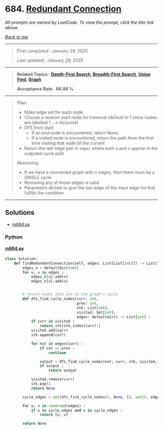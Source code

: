 # 684. [Redundant Connection](<https://leetcode.com/problems/redundant-connection>)

*All prompts are owned by LeetCode. To view the prompt, click the title link above.*

*[Back to top](<../README.md>)*

------

> *First completed : January 29, 2025*
>
> *Last updated : January 29, 2025*

------

> **Related Topics** : **[Depth-First Search](<by_topic/Depth-First Search.md>), [Breadth-First Search](<by_topic/Breadth-First Search.md>), [Union Find](<by_topic/Union Find.md>), [Graph](<by_topic/Graph.md>)**
>
> **Acceptance Rate** : **66.86 %**

------

> Plan:
> 
> -   Make edge set for each node
> -   Choose a random start node for traversal (default to $1$ since nodes are labelled $1-n$ inclusive)
> -   DFS from start
>     -   If an end node is encountered, return None
>     -   If a visited node is encountered, return the path from the first time visiting that node till the current
> -   Return the last edge pair in `edges` where both $u$ and $v$ appear in the outputed cycle path
> 
> Reasoning:
> 
> -   If we have a connected graph with $n$ edges, then there must be a SINGLE cycle
> -   Removing any of those edges is valid
> -   Parameters dictate to give the last edge of the input edge list that fulfills the condition
> 

------

## Solutions

- [m684.py](<../my-submissions/m684.py>)
### Python
#### [m684.py](<../my-submissions/m684.py>)
```Python
class Solution:
    def findRedundantConnection(self, edges: List[List[int]]) -> List[int]:
        edges_n = defaultdict(set)
        for u, v in edges :
            edges_n[u].add(v)
            edges_n[v].add(u)


        # return nodes that are in the graph's cycle
        def dfs_find_cycle_nodes(curr: int, 
                                 prev: int, 
                                 stk: List[int], 
                                 visited: Set[int], 
                                 edges: defaultdict) -> List[int] :
            if curr in visited :
                return stk[stk.index(curr):]
            visited.add(curr)
            stk.append(curr)

            for nxt in edges[curr] :
                if nxt == prev :
                    continue

                output = dfs_find_cycle_nodes(nxt, curr, stk, visited, edges)
                if output :
                    return output

            visited.remove(curr)
            stk.pop()
            return None

        cycle_edges = set(dfs_find_cycle_nodes(1, None, [], set(), edges_n))

        for u, v in reversed(edges) :
            if u in cycle_edges and v in cycle_edges :
                return [u, v]

        return None
```

